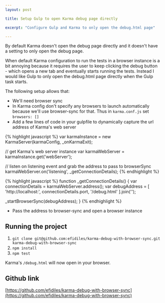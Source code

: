 ```yaml
---
layout: post

title: Setup Gulp to open Karma debug page directly

excerpt: "Configure Gulp and Karma to only open the debug.html page"

---
```


By default Karma doesn't open the debug page directly and it doesn't have a
setting to only open the debug page.

When default Karma configuration to run the tests in a browser instance is a bit annoying because it requires the user to keep clicking the debug button - which opens a new tab and eventually starts running the tests. Instead I would like Gulp to only open the debug.html page directly when the Gulp task starts.

The following setup allows that:

- We'll need browser sync
- In Karma config don't specify any browsers to launch automatically because we'll use browser-sync for that.
Thus in `karma.conf.js` set `browsers: []`
- Add a few lines of code in your gulpfile to dynamically capture the url address of Karma's web server

{% highlight javascript %}
var karmaInstance = new KarmaServer(karmaConfig, _onKarmaExit);

// get Karma's web server instance
var karmaWebServer = karmaInstance.get('webServer');

// listen on listening event and grab the address to pass to browserSync
karmaWebServer.on('listening', _getConnectionDetails);
{% endhighlight %}

{% highlight javascript %}
function _getConnectionDetails() {
  var connectionDetails = karmaWebServer.address();
  var debugAddress = [
    'http://localhost:',
    connectionDetails.port,
    '/debug.html'
  ].join('');

  _startBrowserSync(debugAddress);
}
{% endhighlight %}

- Pass the address to browser-sync and open a browser instance

## Running the project
1. `git clone git@github.com:efidiles/karma-debug-with-browser-sync.git karma-debug-with-browser-sync`
2. `npm install`
3. `npm test`

Karma's `/debug.html` will now open in your browser.

## Github link
[https://github.com/efidiles/karma-debug-with-browser-sync](https://github.com/efidiles/karma-debug-with-browser-sync)
